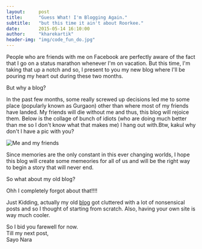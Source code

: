 ```yaml
---
layout:     post
title:      "Guess What! I'm Blogging Again."
subtitle:   "but this time it ain't about Roorkee."
date:       2015-05-14 16:10:00
author:     "kharekartik"
header-img: "img/code_fun_do.jpg"
---
```

<p>People who are friends with me on Facebook are perfectly aware of the fact that I go on a status marathon whenever I'm on vacation. But this time, I'm taking that up a notch and so, I present to you my new blog where I'll be pouring my heart out during these two months.</p>
<p class="section-heading">But why a blog?</p>
<p>In the past few months, some really screwed up decisions led me to some place (popularly known as Gurgaon) other than where most of my friends have landed. My friends will die without me and thus, this blog will rejoice them. Below is the collage of bunch of idiots (who are doing much better than me so I don't know what that makes me) I hang out with.Btw, kakul why don't I have a pic with you?</p>
<img src="{{site.baseurl}}/img/about-bg.jpg" alt="Me and my friends"/>
<p>Since memories are the only constant in this ever changing worlds, I hope this blog will create some memeories for all of us and will be the right way to begin a story that will never end.</p>
<p class="section-heading">So what about my old blog?</p>
<p>Ohh I completely forgot about that!!!!</p>
<p>Just Kidding, actually my old <a href="https://kkcrps.blogspot.com" target="_blank">blog</a> got cluttered with a lot of nonsensical posts and so I thought of starting from scratch. Also, having your own site is way much cooler.</p>

<p>So I bid you farewell for now.<br>
Till my next post,<br>
Sayo Nara</p>




